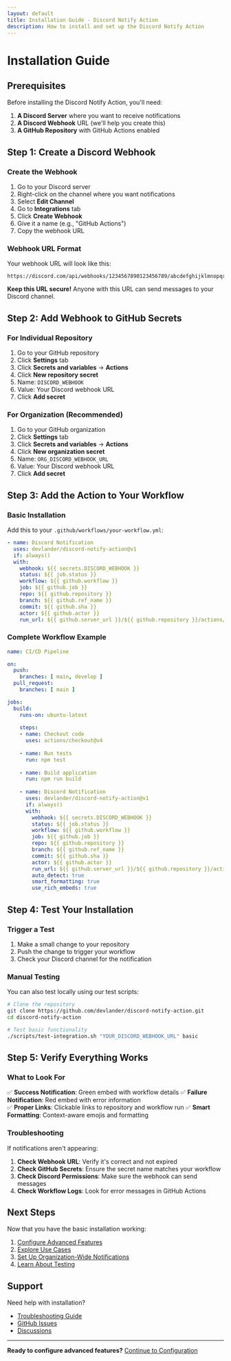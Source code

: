 ```yaml
---
layout: default
title: Installation Guide - Discord Notify Action
description: How to install and set up the Discord Notify Action
---
```


# Installation Guide

## Prerequisites

Before installing the Discord Notify Action, you'll need:

1. **A Discord Server** where you want to receive notifications
2. **A Discord Webhook** URL (we'll help you create this)
3. **A GitHub Repository** with GitHub Actions enabled

## Step 1: Create a Discord Webhook

### Create the Webhook

1. Go to your Discord server
2. Right-click on the channel where you want notifications
3. Select **Edit Channel**
4. Go to **Integrations** tab
5. Click **Create Webhook**
6. Give it a name (e.g., "GitHub Actions")
7. Copy the webhook URL

### Webhook URL Format

Your webhook URL will look like this:
```
https://discord.com/api/webhooks/1234567890123456789/abcdefghijklmnopqrstuvwxyz1234567890abcdefghijklmnopqrstuvwxyz
```

**Keep this URL secure!** Anyone with this URL can send messages to your Discord channel.

## Step 2: Add Webhook to GitHub Secrets

### For Individual Repository

1. Go to your GitHub repository
2. Click **Settings** tab
3. Click **Secrets and variables** → **Actions**
4. Click **New repository secret**
5. Name: `DISCORD_WEBHOOK`
6. Value: Your Discord webhook URL
7. Click **Add secret**

### For Organization (Recommended)

1. Go to your GitHub organization
2. Click **Settings** tab
3. Click **Secrets and variables** → **Actions**
4. Click **New organization secret**
5. Name: `ORG_DISCORD_WEBHOOK_URL`
6. Value: Your Discord webhook URL
7. Click **Add secret**

## Step 3: Add the Action to Your Workflow

### Basic Installation

Add this to your `.github/workflows/your-workflow.yml`:

```yaml
- name: Discord Notification
  uses: devlander/discord-notify-action@v1
  if: always()
  with:
    webhook: ${{ secrets.DISCORD_WEBHOOK }}
    status: ${{ job.status }}
    workflow: ${{ github.workflow }}
    job: ${{ github.job }}
    repo: ${{ github.repository }}
    branch: ${{ github.ref_name }}
    commit: ${{ github.sha }}
    actor: ${{ github.actor }}
    run_url: ${{ github.server_url }}/${{ github.repository }}/actions/runs/${{ github.run_id }}
```

### Complete Workflow Example

```yaml
name: CI/CD Pipeline

on:
  push:
    branches: [ main, develop ]
  pull_request:
    branches: [ main ]

jobs:
  build:
    runs-on: ubuntu-latest
    
    steps:
    - name: Checkout code
      uses: actions/checkout@v4
      
    - name: Run tests
      run: npm test
      
    - name: Build application
      run: npm run build
      
    - name: Discord Notification
      uses: devlander/discord-notify-action@v1
      if: always()
      with:
        webhook: ${{ secrets.DISCORD_WEBHOOK }}
        status: ${{ job.status }}
        workflow: ${{ github.workflow }}
        job: ${{ github.job }}
        repo: ${{ github.repository }}
        branch: ${{ github.ref_name }}
        commit: ${{ github.sha }}
        actor: ${{ github.actor }}
        run_url: ${{ github.server_url }}/${{ github.repository }}/actions/runs/${{ github.run_id }}
        auto_detect: true
        smart_formatting: true
        use_rich_embeds: true
```

## Step 4: Test Your Installation

### Trigger a Test

1. Make a small change to your repository
2. Push the change to trigger your workflow
3. Check your Discord channel for the notification

### Manual Testing

You can also test locally using our test scripts:

```bash
# Clone the repository
git clone https://github.com/devlander/discord-notify-action.git
cd discord-notify-action

# Test basic functionality
./scripts/test-integration.sh "YOUR_DISCORD_WEBHOOK_URL" basic
```

## Step 5: Verify Everything Works

### What to Look For

✅ **Success Notification**: Green embed with workflow details
✅ **Failure Notification**: Red embed with error information  
✅ **Proper Links**: Clickable links to repository and workflow run
✅ **Smart Formatting**: Context-aware emojis and formatting

### Troubleshooting

If notifications aren't appearing:

1. **Check Webhook URL**: Verify it's correct and not expired
2. **Check GitHub Secrets**: Ensure the secret name matches your workflow
3. **Check Discord Permissions**: Make sure the webhook can send messages
4. **Check Workflow Logs**: Look for error messages in GitHub Actions

## Next Steps

Now that you have the basic installation working:

1. [Configure Advanced Features](configuration.html)
2. [Explore Use Cases](examples.html)
3. [Set Up Organization-Wide Notifications](organization.html)
4. [Learn About Testing](testing.html)

## Support

Need help with installation?

- [Troubleshooting Guide](troubleshooting.html)
- [GitHub Issues](https://github.com/devlander/discord-notify-action/issues)
- [Discussions](https://github.com/devlander/discord-notify-action/discussions)

---

**Ready to configure advanced features?** [Continue to Configuration](configuration.html) 